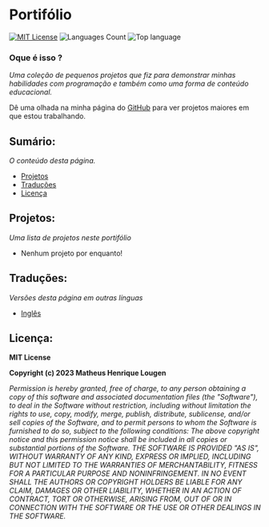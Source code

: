 # Portifólio

[![MIT License](https://img.shields.io/badge/License-MIT-green.svg)](https://choosealicense.com/licenses/mit/)
![Languages Count](https://img.shields.io/github/languages/count/matheuslougen/portfolio)
![Top language](https://img.shields.io/github/languages/top/matheuslougen/portfolio)

### Oque é isso ?
*Uma coleção de pequenos projetos que fiz para demonstrar minhas habilidades com programação e também como uma forma de conteúdo educacional.*

Dê uma olhada na minha página do [GitHub](https://github.com/matheus-lougen) para ver projetos maiores em que estou trabalhando.

## Sumário:
*O conteúdo desta página.*
- [Projetos](#projetos)
- [Traduções](#traduções)
- [Licença](#licença)

## Projetos:
*Uma lista de projetos neste portifólio*
- Nenhum projeto por enquanto!

## Traduções:
*Versões desta página em outras línguas*
- [Inglês](https://github.com/matheuslougen/portfolio/blob/main/README.md)

## Licença:

**MIT License**

**Copyright (c) 2023 Matheus Henrique Lougen**

*Permission is hereby granted, free of charge, to any person obtaining a copy of this software and associated documentation files (the "Software"), to deal in the Software without restriction, including without limitation the rights to use, copy, modify, merge, publish, distribute, sublicense, and/or sell copies of the Software, and to permit persons to whom the Software is furnished to do so, subject to the following conditions: The above copyright notice and this permission notice shall be included in all copies or substantial portions of the Software. THE SOFTWARE IS PROVIDED "AS IS", WITHOUT WARRANTY OF ANY KIND, EXPRESS OR IMPLIED, INCLUDING BUT NOT LIMITED TO THE WARRANTIES OF MERCHANTABILITY, FITNESS FOR A PARTICULAR PURPOSE AND NONINFRINGEMENT. IN NO EVENT SHALL THE AUTHORS OR COPYRIGHT HOLDERS BE LIABLE FOR ANY CLAIM, DAMAGES OR OTHER LIABILITY, WHETHER IN AN ACTION OF CONTRACT, TORT OR OTHERWISE, ARISING FROM, OUT OF OR IN CONNECTION WITH THE SOFTWARE OR THE USE OR OTHER DEALINGS IN THE SOFTWARE.*
